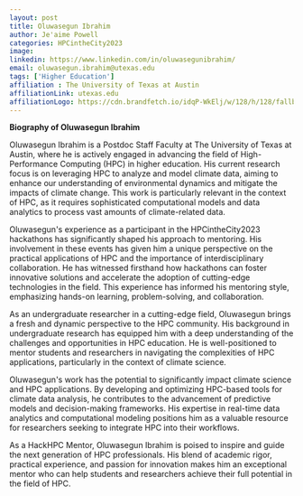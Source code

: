 ```yaml
---
layout: post
title: Oluwasegun Ibrahim
author: Je'aime Powell
categories: HPCintheCity2023
image: 
linkedin: https://www.linkedin.com/in/oluwasegunibrahim/
email: oluwasegun.ibrahim@utexas.edu
tags: ['Higher Education']
affiliation : The University of Texas at Austin 
affiliationLink: utexas.edu
affiliationLogo: https://cdn.brandfetch.io/idqP-WkElj/w/128/h/128/fallback/lettermark/icon.webp?c=1ax1736892845532bfumLaCV7mjMBS3usv                      
---
```


**Biography of Oluwasegun Ibrahim**
 
 Oluwasegun Ibrahim is a Postdoc Staff Faculty at The University of Texas at Austin, where he is actively engaged in advancing the field of High-Performance Computing (HPC) in higher education. His current research focus is on leveraging HPC to analyze and model climate data, aiming to enhance our understanding of environmental dynamics and mitigate the impacts of climate change. This work is particularly relevant in the context of HPC, as it requires sophisticated computational models and data analytics to process vast amounts of climate-related data.
 
 Oluwasegun's experience as a participant in the HPCintheCity2023 hackathons has significantly shaped his approach to mentoring. His involvement in these events has given him a unique perspective on the practical applications of HPC and the importance of interdisciplinary collaboration. He has witnessed firsthand how hackathons can foster innovative solutions and accelerate the adoption of cutting-edge technologies in the field. This experience has informed his mentoring style, emphasizing hands-on learning, problem-solving, and collaboration.
 
 As an undergraduate researcher in a cutting-edge field, Oluwasegun brings a fresh and dynamic perspective to the HPC community. His background in undergraduate research has equipped him with a deep understanding of the challenges and opportunities in HPC education. He is well-positioned to mentor students and researchers in navigating the complexities of HPC applications, particularly in the context of climate science.
 
 Oluwasegun's work has the potential to significantly impact climate science and HPC applications. By developing and optimizing HPC-based tools for climate data analysis, he contributes to the advancement of predictive models and decision-making frameworks. His expertise in real-time data analytics and computational modeling positions him as a valuable resource for researchers seeking to integrate HPC into their workflows.
 
 As a HackHPC Mentor, Oluwasegun Ibrahim is poised to inspire and guide the next generation of HPC professionals. His blend of academic rigor, practical experience, and passion for innovation makes him an exceptional mentor who can help students and researchers achieve their full potential in the field of HPC.  
                    
